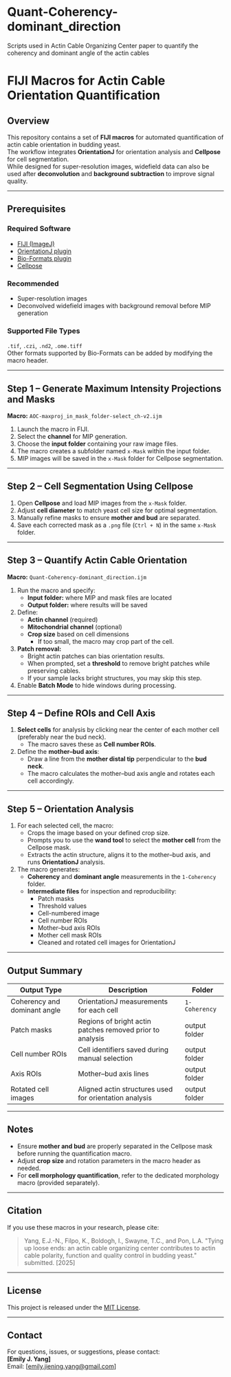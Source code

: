 # Quant-Coherency-dominant_direction
Scripts used in Actin Cable Organizing Center paper to quantify the coherency and dominant angle of the actin cables

# FIJI Macros for Actin Cable Orientation Quantification

## Overview
This repository contains a set of **FIJI macros** for automated quantification of actin cable orientation in budding yeast.  
The workflow integrates **OrientationJ** for orientation analysis and **Cellpose** for cell segmentation.  
While designed for super-resolution images, widefield data can also be used after **deconvolution** and **background subtraction** to improve signal quality.

---

## Prerequisites

### Required Software
- [FIJI (ImageJ)](https://fiji.sc/)
- [OrientationJ plugin](https://bigwww.epfl.ch/demo/orientation/)
- [Bio-Formats plugin](https://www.openmicroscopy.org/bio-formats/)
- [Cellpose](https://www.cellpose.org/)

### Recommended
- Super-resolution images  
- Deconvolved widefield images with background removal before MIP generation

### Supported File Types
`.tif`, `.czi`, `.nd2`, `.ome.tiff`  
Other formats supported by Bio-Formats can be added by modifying the macro header.

---

## Step 1 – Generate Maximum Intensity Projections and Masks

**Macro:** `AOC-maxproj_in_mask_folder-select_ch-v2.ijm`

1. Launch the macro in FIJI.  
2. Select the **channel** for MIP generation.  
3. Choose the **input folder** containing your raw image files.  
4. The macro creates a subfolder named `x-Mask` within the input folder.  
5. MIP images will be saved in the `x-Mask` folder for Cellpose segmentation.

---

## Step 2 – Cell Segmentation Using Cellpose

1. Open **Cellpose** and load MIP images from the `x-Mask` folder.  
2. Adjust **cell diameter** to match yeast cell size for optimal segmentation.  
3. Manually refine masks to ensure **mother and bud** are separated.  
4. Save each corrected mask as a `.png` file (`Ctrl + N`) in the same `x-Mask` folder.

---

## Step 3 – Quantify Actin Cable Orientation

**Macro:** `Quant-Coherency-dominant_direction.ijm`

1. Run the macro and specify:
   - **Input folder:** where MIP and mask files are located  
   - **Output folder:** where results will be saved  
2. Define:
   - **Actin channel** (required)  
   - **Mitochondrial channel** (optional)  
   - **Crop size** based on cell dimensions  
     - If too small, the macro may crop part of the cell.  
3. **Patch removal:**  
   - Bright actin patches can bias orientation results.  
   - When prompted, set a **threshold** to remove bright patches while preserving cables.  
   - If your sample lacks bright structures, you may skip this step.  
4. Enable **Batch Mode** to hide windows during processing.

---

## Step 4 – Define ROIs and Cell Axis

1. **Select cells** for analysis by clicking near the center of each mother cell (preferably near the bud neck).  
   - The macro saves these as **Cell number ROIs**.  
2. Define the **mother–bud axis**:
   - Draw a line from the **mother distal tip** perpendicular to the **bud neck**.  
   - The macro calculates the mother–bud axis angle and rotates each cell accordingly.

---

## Step 5 – Orientation Analysis

1. For each selected cell, the macro:
   - Crops the image based on your defined crop size.  
   - Prompts you to use the **wand tool** to select the **mother cell** from the Cellpose mask.  
   - Extracts the actin structure, aligns it to the mother–bud axis, and runs **OrientationJ** analysis.  
2. The macro generates:
   - **Coherency** and **dominant angle** measurements in the `1-Coherency` folder.  
   - **Intermediate files** for inspection and reproducibility:
     - Patch masks  
     - Threshold values  
     - Cell-numbered image  
     - Cell number ROIs  
     - Mother–bud axis ROIs  
     - Mother cell mask ROIs  
     - Cleaned and rotated cell images for OrientationJ

---

## Output Summary

| Output Type | Description | Folder |
|--------------|-------------|--------|
| Coherency and dominant angle | OrientationJ measurements for each cell | `1-Coherency` |
| Patch masks | Regions of bright actin patches removed prior to analysis | output folder |
| Cell number ROIs | Cell identifiers saved during manual selection | output folder |
| Axis ROIs | Mother–bud axis lines | output folder |
| Rotated cell images | Aligned actin structures used for orientation analysis | output folder |

---

## Notes
- Ensure **mother and bud** are properly separated in the Cellpose mask before running the quantification macro.  
- Adjust **crop size** and rotation parameters in the macro header as needed.  
- For **cell morphology quantification**, refer to the dedicated morphology macro (provided separately).  

---

## Citation
If you use these macros in your research, please cite:  
> Yang, E.J.-N., Filpo, K., Boldogh, I., Swayne, T.C., and Pon, L.A. "Tying up loose ends: an actin cable organizing center contributes to actin cable polarity, function and quality control in budding yeast." submitted. [2025]


---

## License
This project is released under the [MIT License](LICENSE).

---

## Contact
For questions, issues, or suggestions, please contact:  
**[Emily J. Yang]**  
Email: [emily.jiening.yang@gmail.com]  
